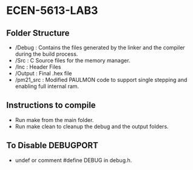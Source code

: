# ECEN-5613-LAB3

## Folder Structure
* /Debug  : Contains the files generated by the linker and the compiler during the build process. 
* /Src    : C Source files for the memory manager.
* /Inc    : Header Files
* /Output : Final .hex file
* /pm21_src : Modified PAULMON code to support single stepping and enabling full internal ram.

## Instructions to compile
* Run make from the main folder.
* Run make clean to cleanup the debug and the output folders.

## To Disable DEBUGPORT
* undef or comment #define DEBUG in debug.h.
  
